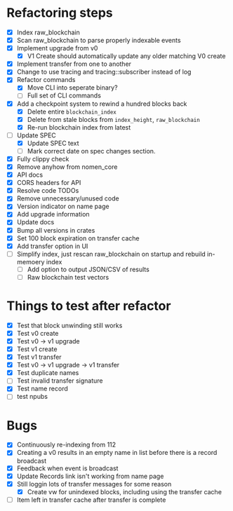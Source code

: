 # Refactoring steps

- [x] Index raw_blockchain
- [x] Scan raw_blockchain to parse properly indexable events
- [x] Implement upgrade from v0
  - [x] V1 Create should automatically update any older matching V0 create
- [x] Implement transfer from one to another
- [x] Change to use tracing and tracing::subscriber instead of log
- [x] Refactor commands
  - [x] Move CLI into seperate binary?
  - [ ] Full set of CLI commands
- [x] Add a checkpoint system to rewind a hundred blocks back
  - [x] Delete entire `blockchain_index`
  - [x] Delete from stale blocks from `index_height`, `raw_blockchain`
  - [x] Re-run blockchain index from latest
- [ ] Update SPEC
  - [x] Update SPEC text
  - [ ] Mark correct date on spec changes section.
- [x] Fully clippy check
- [x] Remove anyhow from nomen_core
- [x] API docs
- [x] CORS headers for API
- [x] Resolve code TODOs
- [x] Remove unnecessary/unused code
- [x] Version indicator on name page
- [x] Add upgrade information
- [x] Update docs
- [x] Bump all versions in crates
- [x] Set 100 block expiration on transfer cache
- [x] Add transfer option in UI
- [ ] Simplify index, just rescan raw_blockchain on startup and rebuild in-memoery index
  - [ ] Add option to output JSON/CSV of results
  - [ ] Raw blockchain test vectors

# Things to test after refactor

- [x] Test that block unwinding still works
- [x] Test v0 create
- [x] Test v0 -> v1 upgrade
- [x] Test v1 create
- [x] Test v1 transfer
- [x] Test v0 -> v1 upgrade -> v1 transfer
- [x] Test duplicate names
- [ ] Test invalid transfer signature
- [x] Test name record
- [ ] test npubs

# Bugs

- [x] Continuously re-indexing from 112
- [x] Creating a v0 results in an empty name in list before there is a record broadcast
- [x] Feedback when event is broadcast
- [x] Update Records link isn't working from name page
- [x] Still loggin lots of transfer messages for some reason
  - [x] Create vw for unindexed blocks, including using the transfer cache
- [ ] Item left in transfer cache after transfer is complete